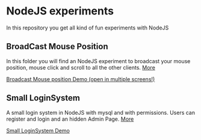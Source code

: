 NodeJS experiments
=========
In this repository you get all kind of fun experiments with NodeJS

BroadCast Mouse Position
----

In this folder you will find an NodeJS experiment to broadcast your mouse position, mouse click and scroll to all the other clients.
[More](https://github.com/DutchProgrammer/NodeJS-experiments/tree/master/BroadCastMousePosition)

[Broadcast Mouse position Demo (open in multiple screens!)](http://dutchprogrammer.nl:9002/)

Small LoginSystem
----
A small login system in NodeJS with mysql and with permissions. Users can register and login and an hidden Admin Page.
[More](https://github.com/DutchProgrammer/NodeJS-experiments/tree/master/SmallLoginSystem)

[Small LoginSystem Demo](http://dutchprogrammer.nl:9003/)
